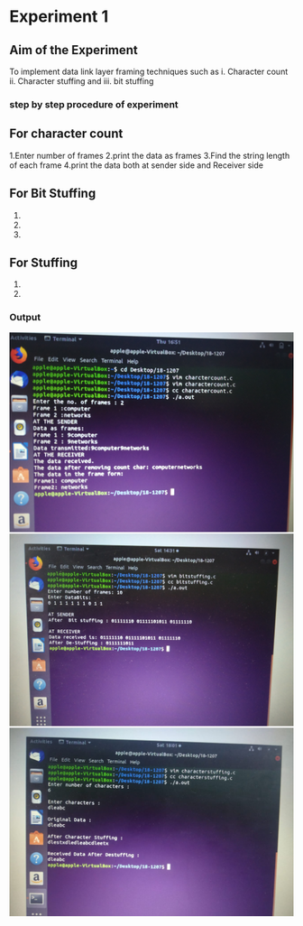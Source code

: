 # Experiment 1

## Aim of the Experiment
To implement data link layer framing techniques such as
i. Character count 
ii. Character stuffing and
iii. bit stuffing

### step by step procedure of experiment
## For character count
1.Enter number of frames
2.print the data as frames
3.Find the string length of each frame
4.print the data both at sender side and Receiver side
## For Bit Stuffing
1.
2.
3.
## For Stuffing
1.
2.

### Output

![output](charactercount.jpg)
![output](bitstuffing.jpg)
![output](characterstuffing.jpeg)
